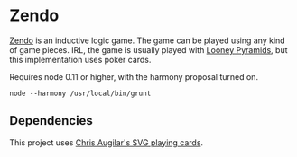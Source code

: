 Zendo
=====

[Zendo](http://www.looneylabs.com/rules/zendo) is an inductive logic game.
The game can be played using any kind of game pieces.
IRL, the game is usually played with [Looney Pyramids](http://www.looneylabs.com/looney-pyramids),
but this implementation uses poker cards.

Requires node 0.11 or higher, with the harmony proposal turned on.

    node --harmony /usr/local/bin/grunt

Dependencies
------------

This project uses [Chris Augilar's SVG playing cards](https://code.google.com/p/vectorized-playing-cards/).
